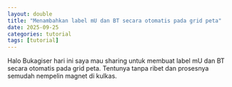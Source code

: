 ```yaml
---
layout: double
title: "Menambahkan label mU dan BT secara otomatis pada grid peta"
date: 2025-09-25
categories: tutorial
tags: [tutorial]
---
```


Halo Bukagiser hari ini saya mau sharing untuk membuat label mU dan BT secara otomatis pada grid peta. Tentunya tanpa ribet dan prosesnya semudah nempelin magnet di kulkas.